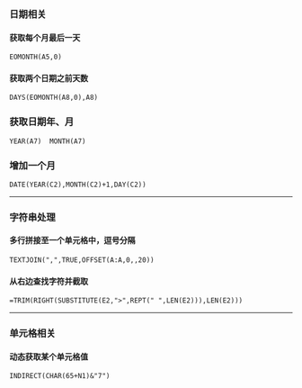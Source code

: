 ### 日期相关
#### 获取每个月最后一天
`EOMONTH(A5,0)`

#### 获取两个日期之前天数
`DAYS(EOMONTH(A8,0),A8)`

### 获取日期年、月
`YEAR(A7)  MONTH(A7)`

### 增加一个月
`DATE(YEAR(C2),MONTH(C2)+1,DAY(C2))`
***
### 字符串处理
#### 多行拼接至一个单元格中，逗号分隔
`TEXTJOIN(",",TRUE,OFFSET(A:A,0,,20))`

#### 从右边查找字符并截取
`=TRIM(RIGHT(SUBSTITUTE(E2,">",REPT(" ",LEN(E2))),LEN(E2)))`

***
### 单元格相关
#### 动态获取某个单元格值
`INDIRECT(CHAR(65+N1)&"7")`

